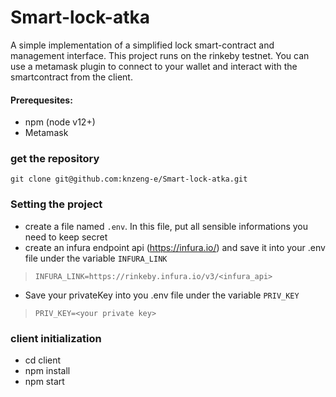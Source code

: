 # Smart-lock-atka
A simple implementation of a simplified lock smart-contract and management interface.
This project runs on the rinkeby testnet. You can use a metamask plugin to connect to your wallet and interact with the smartcontract from the client.

#### Prerequesites: 
* npm (node v12+)
* Metamask

### get the repository
`git clone git@github.com:knzeng-e/Smart-lock-atka.git`
### Setting the project
* create a file named `.env`. In this file, put all sensible informations you need to keep secret 
* create an infura endpoint api (https://infura.io/) and save it into your .env file under the variable `INFURA_LINK`
> `INFURA_LINK=https://rinkeby.infura.io/v3/<infura_api>`
* Save your privateKey into you .env file under the variable `PRIV_KEY`

>`PRIV_KEY=<your private key>`

### client initialization
* cd client
* npm install 
* npm start
